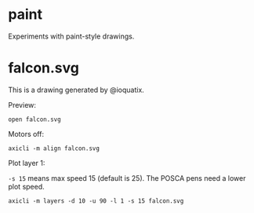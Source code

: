 # paint

Experiments with paint-style drawings.

# falcon.svg

This is a drawing generated by @ioquatix. 

Preview:

```
open falcon.svg
```

Motors off:

```
axicli -m align falcon.svg
```

Plot layer 1:

`-s 15` means max speed 15 (default is 25). The POSCA pens need a lower plot 
speed.

```
axicli -m layers -d 10 -u 90 -l 1 -s 15 falcon.svg
```



